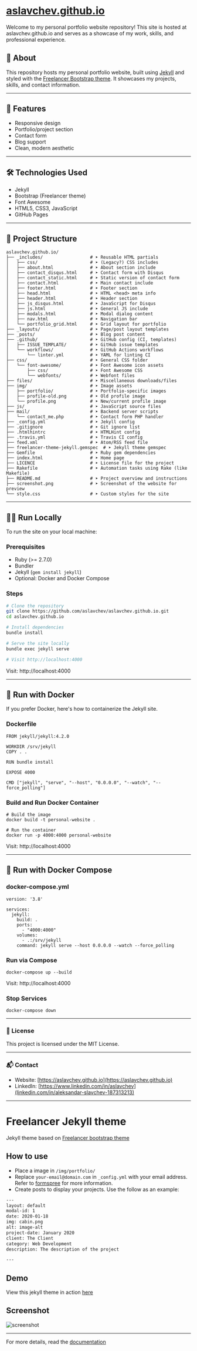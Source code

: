 # [aslavchev.github.io](https://aslavchev.github.io/)

Welcome to my personal portfolio website repository! This site is hosted at aslavchev.github.io and serves as a showcase of my work, skills, and professional experience.


## 🌟 About
This repository hosts my personal portfolio website, built using [Jekyll](https://jekyllrb.com/) and styled with the [Freelancer Bootstrap theme](https://startbootstrap.com/theme/freelancer). It showcases my projects, skills, and contact information.

---

## 🚀 Features

- Responsive design
- Portfolio/project section
- Contact form
- Blog support
- Clean, modern aesthetic

---

## 🛠️ Technologies Used

- Jekyll
- Bootstrap (Freelancer theme)
- Font Awesome
- HTML5, CSS3, JavaScript
- GitHub Pages

---

## 📁 Project Structure

```
aslavchev.github.io/
├── _includes/                  # ➤ Reusable HTML partials
│   ├── css/                    # ➤ (Legacy?) CSS includes
│   ├── about.html              # ➤ About section include
│   ├── contact_disqus.html     # ➤ Contact form with Disqus
│   ├── contact_static.html     # ➤ Static version of contact form
│   ├── contact.html            # ➤ Main contact include
│   ├── footer.html             # ➤ Footer section
│   ├── head.html               # ➤ HTML <head> meta info
│   ├── header.html             # ➤ Header section
│   ├── js_disqus.html          # ➤ JavaScript for Disqus
│   ├── js.html                 # ➤ General JS include
│   ├── modals.html             # ➤ Modal dialog content
│   ├── nav.html                # ➤ Navigation bar
│   └── portfolio_grid.html     # ➤ Grid layout for portfolio
├── _layouts/                   # ➤ Page/post layout templates
├── _posts/                     # ➤ Blog post content
├── .github/                    # ➤ GitHub config (CI, templates)
│   ├── ISSUE_TEMPLATE/         # ➤ GitHub issue templates
│   └── workflows/              # ➤ GitHub Actions workflows
│       └── linter.yml          # ➤ YAML for linting CI
├── css/                        # ➤ General CSS folder
│   └── font-awesome/           # ➤ Font Awesome icon assets
│       ├── css/                # ➤ Font Awesome CSS
│       └── webfonts/           # ➤ Webfont files
├── files/                      # ➤ Miscellaneous downloads/files
├── img/                        # ➤ Image assets
│   ├── portfolio/              # ➤ Portfolio-specific images
│   ├── profile-old.png         # ➤ Old profile image
│   └── profile.png             # ➤ New/current profile image
├── js/                         # ➤ JavaScript source files
├── mail/                       # ➤ Backend server scripts
│   └── contact_me.php          # ➤ Contact form PHP handler
├── _config.yml                 # ➤ Jekyll config
├── .gitignore                  # ➤ Git ignore list
├── .htmlhintrc                 # ➤ HTMLHint config
├── .travis.yml                 # ➤ Travis CI config
├── feed.xml                    # ➤ Atom/RSS feed file
├── freelancer-theme-jekyll.gemspec  # ➤ Jekyll theme gemspec
├── Gemfile                     # ➤ Ruby gem dependencies
├── index.html                  # ➤ Home page
├── LICENCE                     # ➤ License file for the project
├── Rakefile                    # ➤ Automation tasks using Rake (like Makefile)
├── README.md                   # ➤ Project overview and instructions
├── screenshot.png              # ➤ Screenshot of the website for preview
└── style.css                   # ➤ Custom styles for the site

```


---

## 🧑‍💻 Run Locally

To run the site on your local machine:

### Prerequisites

- Ruby (>= 2.7.0)
- Bundler
- Jekyll (`gem install jekyll`)
- Optional: Docker and Docker Compose

### Steps

```bash
# Clone the repository
git clone https://github.com/aslavchev/aslavchev.github.io.git
cd aslavchev.github.io

# Install dependencies
bundle install

# Serve the site locally
bundle exec jekyll serve

# Visit http://localhost:4000

```
Visit: http://localhost:4000

---

## 🐳 Run with Docker

If you prefer Docker, here's how to containerize the Jekyll site.
### Dockerfile
```
FROM jekyll/jekyll:4.2.0

WORKDIR /srv/jekyll
COPY . .

RUN bundle install

EXPOSE 4000

CMD ["jekyll", "serve", "--host", "0.0.0.0", "--watch", "--force_polling"]
```

### Build and Run Docker Container
```
# Build the image
docker build -t personal-website .

# Run the container
docker run -p 4000:4000 personal-website
```
Visit: http://localhost:4000

---

## 🐳 Run with Docker Compose
### docker-compose.yml
```
version: '3.8'

services:
  jekyll:
    build: .
    ports:
      - "4000:4000"
    volumes:
      - .:/srv/jekyll
    command: jekyll serve --host 0.0.0.0 --watch --force_polling

```
### Run via Compose
```
docker-compose up --build

```
Visit: http://localhost:4000

### Stop Services
```
docker-compose down
```
---

### 📄 License

This project is licensed under the MIT License.

--- 

### 📬 Contact
- Website: [https://aslavchev.github.io](https://aslavchev.github.io)
- LinkedIn: [https://www.linkedin.com/in/aslavchev](linkedin.com/in/aleksandar-slavchev-187313213)


---



Freelancer Jekyll theme  
=========================

Jekyll theme based on [Freelancer bootstrap theme ](http://startbootstrap.com/template-overviews/freelancer/)

## How to use
 - Place a image in `/img/portfolio/`
 - Replace `your-email@domain.com` in `_config.yml` with your email address. Refer to [formspree](http://formspree.io/) for more information.
 - Create posts to display your projects. Use the follow as an example:
```txt
---
layout: default
modal-id: 1
date: 2020-01-18
img: cabin.png
alt: image-alt
project-date: January 2020
client: The Client
category: Web Development
description: The description of the project

---
```

## Demo
View this jekyll theme in action [here](https://jeromelachaud.com/freelancer-theme)

## Screenshot
![screenshot](https://raw.githubusercontent.com/jeromelachaud/freelancer-theme/master/screenshot.png)

---------
For more details, read the [documentation](http://jekyllrb.com/)
